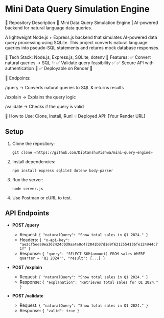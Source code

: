 # Mini Data Query Simulation Engine
📌 Repository Description
🚀 Mini Data Query Simulation Engine | AI-powered backend for natural language data queries.

A lightweight Node.js + Express.js backend that simulates AI-powered data query processing using SQLite. This project converts natural language queries into pseudo-SQL statements and returns mock database responses.

🔹 Tech Stack: Node.js, Express.js, SQLite, dotenv
🔹 Features:
✅ Convert natural queries → SQL ✨
✅ Validate query feasibility ✅
✅ Secure API with authentication 🔑
✅ Deployable on Render 🚀

📜 Endpoints:

/query → Converts natural queries to SQL & returns results

/explain → Explains the query logic

/validate → Checks if the query is valid

🎯 How to Use: Clone, Install, Run!
💡 Deployed API: [Your Render URL]
## Setup
1. Clone the repository:
   ```
   git clone <https://github.com/DiptanshuVishwa/mini-query-engine>
   ```
2. Install dependencies:
   ```
   npm install express sqlite3 dotenv body-parser
   ```
3. Run the server:
   ```
   node server.js
   ```
4. Use Postman or cURL to test.

## API Endpoints
- **POST /query**  
  - Request: `{ "naturalQuery": "Show total sales in Q1 2024." }`
  - Headers: `{ "x-api-key": "ae2cf5ee59ea362424c039aa4e0c472041b07d1e9f6212554136fe124944c71f" }`
  - Response: `{ "query": "SELECT SUM(amount) FROM sales WHERE quarter = 'Q1 2024'", "result": {...} }`

- **POST /explain**  
  - Request: `{ "naturalQuery": "Show total sales in Q1 2024." }`
  - Response: `{ "explanation": "Retrieves total sales for Q1 2024." }`

- **POST /validate**  
  - Request: `{ "naturalQuery": "Show total sales in Q1 2024." }`
  - Response: `{ "valid": true }`
